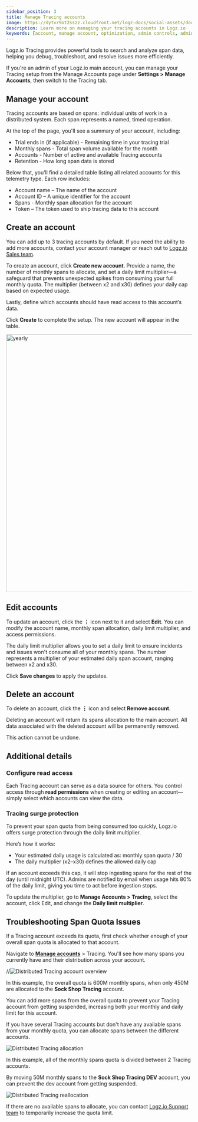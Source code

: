```yaml
---
sidebar_position: 3
title: Manage Tracing accounts
image: https://dytvr9ot2sszz.cloudfront.net/logz-docs/social-assets/docs-social.jpg
description: Learn more on managing your tracing accounts in Logz.io
keywords: [account, manage account, optimization, admin controls, admin, user permissions, permissions, access control, trace, traces]
---
```



Logz.io Tracing provides powerful tools to search and analyze span data, helping you debug, troubleshoot, and resolve issues more efficiently.

If you're an admin of your Logz.io main account, you can manage your Tracing setup from the Manage Accounts page under **Settings > Manage Accounts**, then switch to the Tracing tab.

## Manage your account

Tracing accounts are based on spans: individual units of work in a distributed system. Each span represents a named, timed operation.

At the top of the page, you'll see a summary of your account, including:

* Trial ends in (if applicable) - Remaining time in your tracing trial
* Monthly spans - Total span volume available for the month
* Accounts - Number of active and available Tracing accounts
* Retention - How long span data is stored

Below that, you’ll find a detailed table listing all related accounts for this telemetry type. Each row includes:

* Account name – The name of the account
* Account ID – A unique identifier for the account
* Spans - Monthly span allocation for the account
* Token – The token used to ship tracing data to this account

## Create an account

You can add up to 3 tracing accounts by default. If you need the ability to add more accounts, contact your account manager or reach out to [Logz.io Sales team](mailto:sales@logz.io).

To create an account, click **Create new account**. Provide a name, the number of monthly spans to allocate, and set a daily limit multiplier—a safeguard that prevents unexpected spikes from consuming your full monthly quota. The multiplier (between x2 and x30) defines your daily cap based on expected usage.

Lastly, define which accounts should have read access to this account’s data.

Click **Create** to complete the setup. The new account will appear in the table.

<img src="https://dytvr9ot2sszz.cloudfront.net/logz-docs/accounts/" alt="yearly" width="700"/>


## Edit accounts

To update an account, click the **⋮** icon next to it and select **Edit**. You can modify the account name, monthly span allocation, daily limit multiplier, and access permissions.

The daily limit multiplier allows you to set a daily limit to ensure incidents and issues won't consume all of your monthly spans. The number represents a multiplier of your estimated daily span account, ranging between x2 and x30.

Click **Save changes** to apply the updates.

## Delete an account 

To delete an account, click the **⋮** icon and select **Remove account**.

Deleting an account will return its spans allocation to the main account. All data associated with the deleted account will be permanently removed.

This action cannot be undone.

## Additional details

### Configure read access

Each Tracing account can serve as a data source for others. You control access through **read permissions** when creating or editing an account—simply select which accounts can view the data.

### Tracing surge protection

To prevent your span quota from being consumed too quickly, Logz.io offers surge protection through the daily limit multiplier.

Here’s how it works:

* Your estimated daily usage is calculated as:
  monthly span quota / 30
* The daily multiplier (x2–x30) defines the allowed daily cap

If an account exceeds this cap, it will stop ingesting spans for the rest of the day (until midnight UTC). Admins are notified by email when usage hits 80% of the daily limit, giving you time to act before ingestion stops.

To update the multiplier, go to **Manage Accounts > Tracing**, select the account, click Edit, and change the **Daily limit multiplier**.




## Troubleshooting Span Quota Issues

If a Tracing account exceeds its quota, first check whether enough of your overall span quota is allocated to that account.

Navigate to **[Manage accounts](https://app.logz.io/#/dashboard/settings/manage-accounts)** > Tracing. You'll see how many spans you currently have and their distribution across your account.

//![Distributed Tracing account overview](https://dytvr9ot2sszz.cloudfront.net/logz-docs/accounts/span-usage-2-jul.png)

In this example, the overall quota is 600M monthly spans, when only 450M are allocated to the **Sock Shop Tracing** account.

You can add more spans from the overall quota to prevent your Tracing account from getting suspended, increasing both your monthly and daily limit for this account.

If you have several Tracing accounts but don't have any available spans from your monthly quota, you can allocate spans between the different accounts.

![Distributed Tracing allocation](https://dytvr9ot2sszz.cloudfront.net/logz-docs/accounts/tracing-allocating-spans-jul.png)

In this example, all of the monthly spans quota is divided between 2 Tracing accounts. 

By moving 50M monthly spans to the **Sock Shop Tracing DEV** account, you can prevent the dev account from getting suspended.

![Distributed Tracing reallocation](https://dytvr9ot2sszz.cloudfront.net/logz-docs/accounts/reallocate-spans-jul.png)

If there are no available spans to allocate, you can contact [Logz.io Support team](mailto:help@logz.io) to temporarily increase the quota limit.
